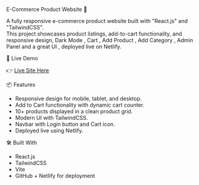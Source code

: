 E-Commerce Product Website 🛒

A fully responsive e-commerce product website built with "React.js" and "TailwindCSS".  
This project showcases product listings, add-to-cart functionality, and responsive design, Dark Mode , Cart , Add Product , Add Category , Admin Panel and a great UI , deployed live on Netlify.



🚀 Live Demo

👉 [Live Site Here](https://nexusmart123.netlify.app/)



📦 Features

- Responsive design for mobile, tablet, and desktop.
- Add to Cart functionality with dynamic cart counter.
- 10+ products displayed in a clean product grid.
- Modern UI with TailwindCSS.
- Navbar with Login button and Cart icon.
- Deployed live using Netlify.



🛠️ Built With

- React.js
- TailwindCSS
- Vite
- GitHub + Netlify for deployment



